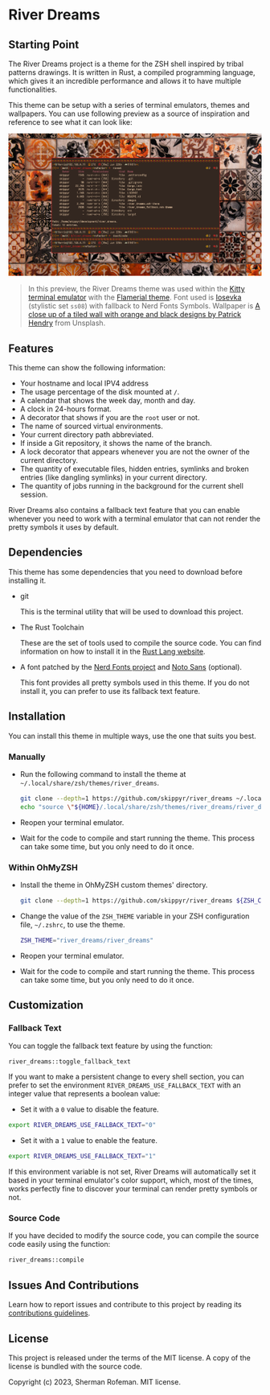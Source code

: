 # River Dreams

## Starting Point

The River Dreams project is a theme for the ZSH shell inspired by tribal
patterns drawings. It is written in Rust, a compiled programming language, which
gives it an incredible performance and allows it to have multiple
functionalities.

This theme can be setup with a series of terminal emulators, themes and
wallpapers. You can use following preview as a source of inspiration and
reference to see what it can look like:

![](./images/preview.png)

> In this preview, the River Dreams theme was used within the [Kitty terminal
  emulator](https://github.com/kovidgoyal/kitty) with the [Flamerial
  theme](https://github.com/skippyr/flamerial). Font used is
  [Iosevka](https://github.com/be5invis/Iosevka) (stylistic set `ss08`) with
  fallback to Nerd Fonts Symbols. Wallpaper is [A close up of a tiled
  wall with orange and black designs by Patrick Hendry](https://unsplash.com/photos/hezNrE5QEa8)
  from Unsplash.

## Features

This theme can show the following information:

* Your hostname and local IPV4 address
* The usage percentage of the disk mounted at `/`.
* A calendar that shows the week day, month and day.
* A clock in 24-hours format.
* A decorator that shows if you are the `root` user or not.
* The name of sourced virtual environments.
* Your current directory path abbreviated.
* If inside a Git repository, it shows the name of the branch.
* A lock decorator that appears whenever you are not the owner of the current
  directory.
* The quantity of executable files, hidden entries, symlinks and broken entries
  (like dangling symlinks) in your current directory.
* The quantity of jobs running in the background for the current shell
  session.

River Dreams also contains a fallback text feature that you can enable whenever
you need to work with a terminal emulator that can not render the pretty symbols
it uses by default.

## Dependencies

This theme has some dependencies that you need to download before installing it.

* git

    This is the terminal utility that will be used to download this project.

* The Rust Toolchain

    These are the set of tools used to compile the source code. You can find
    information on how to install it in the [Rust Lang website](https://www.rust-lang.org/).

* A font patched by the [Nerd Fonts project](https://github.com/ryanoasis/nerd-fonts)
  and [Noto Sans](https://fonts.google.com/noto/specimen/Noto+Sans) (optional).

    This font provides all pretty symbols used in this theme. If you do not
    install it, you can prefer to use its fallback text feature.

## Installation

You can install this theme in multiple ways, use the one that suits you best.

### Manually

* Run the following command to install the theme at
  `~/.local/share/zsh/themes/river_dreams`.

    ```bash
    git clone --depth=1 https://github.com/skippyr/river_dreams ~/.local/share/zsh/themes/river_dreams &&
    echo "source \"${HOME}/.local/share/zsh/themes/river_dreams/river_dreams.zsh-theme\"" >> ~/.zshrc
    ```

* Reopen your terminal emulator.
* Wait for the code to compile and start running the theme. This process can
  take some time, but you only need to do it once.

### Within OhMyZSH

* Install the theme in OhMyZSH custom themes' directory.

    ```bash
    git clone --depth=1 https://github.com/skippyr/river_dreams ${ZSH_CUSTOM:-${HOME}/.oh-my-zsh/custom}/themes/river_dreams
    ```

* Change the value of the `ZSH_THEME` variable in your ZSH configuration file,
  `~/.zshrc`, to use the theme.

    ```bash
    ZSH_THEME="river_dreams/river_dreams"
    ```

* Reopen your terminal emulator.
* Wait for the code to compile and start running the theme. This process can
  take some time, but you only need to do it once.

## Customization

### Fallback Text

You can toggle the fallback text feature by using the function:

```bash
river_dreams::toggle_fallback_text
```

If you want to make a persistent change to every shell section, you can prefer
to set the environment `RIVER_DREAMS_USE_FALLBACK_TEXT` with an integer value
that represents a boolean value:

* Set it with a `0` value to disable the feature.

```bash
export RIVER_DREAMS_USE_FALLBACK_TEXT="0"
```

* Set it with a `1` value to enable the feature.

```bash
export RIVER_DREAMS_USE_FALLBACK_TEXT="1"
```

If this environment variable is not set, River Dreams will automatically set
it based in your terminal emulator's color support, which, most of the times,
works perfectly fine to discover your terminal can render pretty symbols or
not.

### Source Code

If you have decided to modify the source code, you can compile the source code
easily using the function:

```bash
river_dreams::compile
```

## Issues And Contributions

Learn how to report issues and contribute to this project by reading its
[contributions guidelines](https://skippyr.github.io/materials/pages/contributions_guidelines.html).

## License

This project is released under the terms of the MIT license. A copy of the
license is bundled with the source code.

Copyright (c) 2023, Sherman Rofeman. MIT license.

